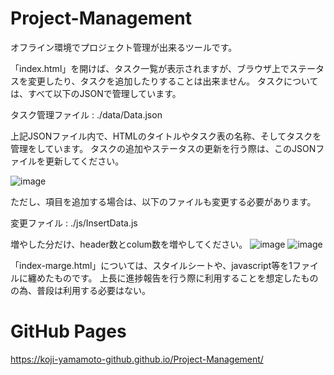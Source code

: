 # Project-Management
オフライン環境でプロジェクト管理が出来るツールです。

「index.html」を開けば、タスク一覧が表示されますが、ブラウザ上でステータスを変更したり、タスクを追加したりすることは出来ません。
タスクについては、すべて以下のJSONで管理しています。

タスク管理ファイル : ./data/Data.json

上記JSONファイル内で、HTMLのタイトルやタスク表の名称、そしてタスクを管理をしています。
タスクの追加やステータスの更新を行う際は、このJSONファイルを更新してください。

![image](https://user-images.githubusercontent.com/43413251/45761053-71660e80-bc66-11e8-97cb-385a08354acd.png)

ただし、項目を追加する場合は、以下のファイルも変更する必要があります。

変更ファイル : ./js/InsertData.js

増やした分だけ、header数とcolum数を増やしてください。
![image](https://user-images.githubusercontent.com/43413251/45761165-a5d9ca80-bc66-11e8-9234-6c376de2aed8.png)
![image](https://user-images.githubusercontent.com/43413251/45761213-c3a72f80-bc66-11e8-96c2-f6791dd5f28d.png)

「index-marge.html」については、スタイルシートや、javascript等を1ファイルに纏めたものです。
上長に進捗報告を行う際に利用することを想定したものの為、普段は利用する必要はない。

# GitHub Pages
https://koji-yamamoto-github.github.io/Project-Management/
